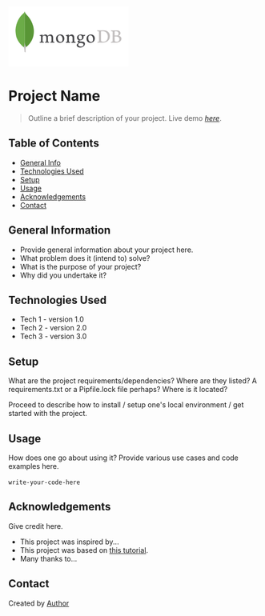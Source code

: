 ![MongoDB Workflows](https://github.com/vasuenduri/jigarthanda/blob/master/mongodb-ar21.svg)
# Project Name
> Outline a brief description of your project.
> Live demo [_here_](https://www.example.com). <!-- If you have the project hosted somewhere, include the link here. -->

## Table of Contents
* [General Info](#general-information)
* [Technologies Used](#technologies-used)
* [Setup](#setup)
* [Usage](#usage)
* [Acknowledgements](#acknowledgements)
* [Contact](#contact)

## General Information
- Provide general information about your project here.
- What problem does it (intend to) solve?
- What is the purpose of your project?
- Why did you undertake it?
<!-- You don't have to answer all the questions - just the ones relevant to your project. -->


## Technologies Used
- Tech 1 - version 1.0
- Tech 2 - version 2.0
- Tech 3 - version 3.0

## Setup
What are the project requirements/dependencies? Where are they listed? A requirements.txt or a Pipfile.lock file perhaps? Where is it located?

Proceed to describe how to install / setup one's local environment / get started with the project.


## Usage
How does one go about using it?
Provide various use cases and code examples here.

`write-your-code-here`

## Acknowledgements
Give credit here.
- This project was inspired by...
- This project was based on [this tutorial](https://www.example.com).
- Many thanks to...


## Contact
Created by [Author](https://github.com/PTBXXXXX_PTI)

<!-- You don't have to include all sections - just the one's relevant to your project -->

<!-- This README is modified from ritaly's example: https://github.com/ritaly/README-cheatsheet -->
